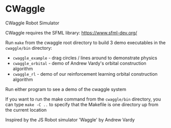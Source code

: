 # CWaggle
CWaggle Robot Simulator

CWaggle requires the SFML library: https://www.sfml-dev.org/

Run `make` from the cwaggle root directory to build 3 demo executables in the `cwaggle/bin` directory:

- `cwaggle_example` - drag circles / lines around to demonstrate physics
- `cwaggle_orbital` - demo of Andrew Vardy's orbital construction algorithm
- `cwaggle_rl` - demo of our reinforcement learning orbital construction algorithm

Run either program to see a demo of the cwaggle system

If you want to run the make command from the `cwaggle/bin` directory, you can type `make -C ..` to specify that the Makefile is one directory up from the current location

Inspired by the JS Robot simulator 'Waggle' by Andrew Vardy
